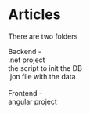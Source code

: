 # Articles

There are two folders

Backend -
<br>.net project 
          <br>
          the script to init the DB
          <br>
          .jon file with the data
<br>
<br>
Frontend -<br>  angular project


